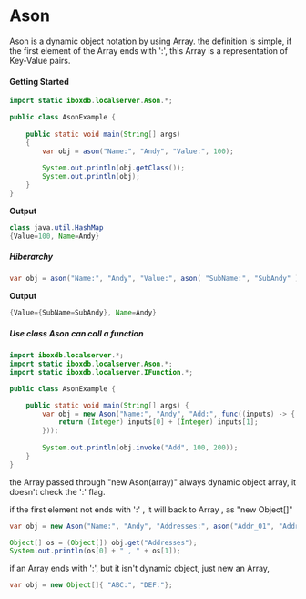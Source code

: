 # Ason

Ason is a dynamic object notation by using Array. the definition is simple, if the first element of the Array ends with ':', this Array is a representation of Key-Value pairs.

#### Getting Started

```java
import static iboxdb.localserver.Ason.*;

public class AsonExample {
     
    public static void main(String[] args)
    {
        var obj = ason("Name:", "Andy", "Value:", 100);
                
        System.out.println(obj.getClass());
        System.out.println(obj);
    }
}
```

**Output**

```java
class java.util.HashMap
{Value=100, Name=Andy}
```

##### Hiberarchy

```java
var obj = ason("Name:", "Andy", "Value:", ason( "SubName:", "SubAndy" ) );
```

**Output**

```java
{Value={SubName=SubAndy}, Name=Andy}
```

##### Use class Ason can call a function

```java
import iboxdb.localserver.*;
import static iboxdb.localserver.Ason.*;
import static iboxdb.localserver.IFunction.*;

public class AsonExample {

    public static void main(String[] args) {
        var obj = new Ason("Name:", "Andy", "Add:", func((inputs) -> {
            return (Integer) inputs[0] + (Integer) inputs[1];
        }));
 
        System.out.println(obj.invoke("Add", 100, 200));
    }
}
```
the Array passed through "new Ason(array)" always dynamic object array, it doesn't check the ':' flag.




if the first element not ends with ':' , it will back to Array , as "new Object[]"

```java
var obj = new Ason("Name:", "Andy", "Addresses:", ason("Addr_01", "Addr_02"));

Object[] os = (Object[]) obj.get("Addresses");
System.out.println(os[0] + " , " + os[1]);
```

if an Array ends with ':', but it isn't dynamic object, just new an Array, 

```java
var obj = new Object[]{ "ABC:", "DEF:"};
```

